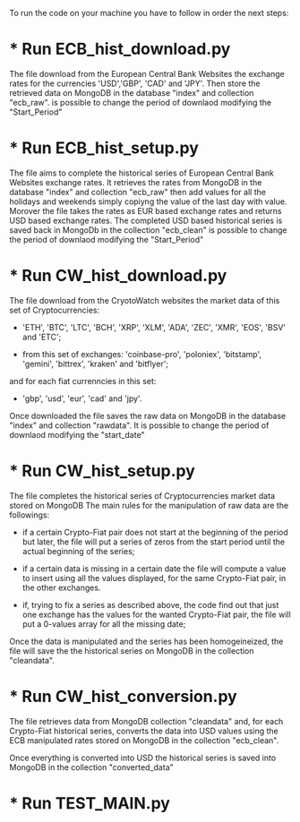 To run the code on your machine you have to follow in order the next steps:

# * Run ECB_hist_download.py

The file download from the European Central Bank Websites the exchange rates for the currencies 'USD','GBP', 'CAD' and 'JPY'. Then store the retrieved data on MongoDB in the database "index" and collection "ecb_raw". is possible to change the period of downlaod modifying the "Start_Period"

# * Run ECB_hist_setup.py

The file aims to complete the historical series of European Central Bank Websites exchange rates.
It retrieves the rates from MongoDB in the database "index" and collection "ecb_raw" then add values for all the holidays and weekends simply copiyng the value of the last day with value. 
Morover the file takes the rates as EUR based exchange rates and returns USD based exchange rates.
The completed USD based historical series is saved back in MongoDb in the collection "ecb_clean" is possible to change the period of downlaod modifying the "Start_Period"

# * Run CW_hist_download.py

The file download from the CryotoWatch websites the market data of this set of Cryptocurrencies: 

* 'ETH', 'BTC', 'LTC', 'BCH', 'XRP', 'XLM', 'ADA', 'ZEC', 'XMR', 'EOS', 'BSV' and 'ETC';

* from this set of exchanges: 'coinbase-pro', 'poloniex', 'bitstamp', 'gemini', 'bittrex', 'kraken' and 'bitflyer';

and for each fiat currenncies in this set:

* 'gbp', 'usd', 'eur', 'cad' and 'jpy'.

Once downloaded the file saves the raw data on MongoDB in the database "index" and collection "rawdata". It is possible to change the period of downlaod modifying the "start_date"

# * Run CW_hist_setup.py

The file completes the historical series of Cryptocurrencies market data stored on MongoDB
The main rules for the manipulation of raw data are the followings:

* if a certain Crypto-Fiat pair does not start at the beginning of the period but later, the file will put a series of zeros from the start period until the actual beginning of the series;

* if a certain data is missing in a certain date the file will compute a value to insert using all the values displayed, for the same Crypto-Fiat pair, in the other exchanges.

* if, trying to fix a series as described above, the code find out that just one exchange has the values for the wanted Crypto-Fiat pair, the file will put a 0-values array for all the missing date;

Once the data is manipulated and the series has been homogeineized, the file will save the the historical series on MongoDB in the collection "cleandata".

# * Run CW_hist_conversion.py

The file retrieves data from MongoDB collection "cleandata" and, for each Crypto-Fiat historical series, converts the data into USD values using the ECB manipulated rates stored on MongoDB in  the collection "ecb_clean".

Once everything is converted into USD the historical series is saved into MongoDB in the collection "converted_data"

# * Run TEST_MAIN.py